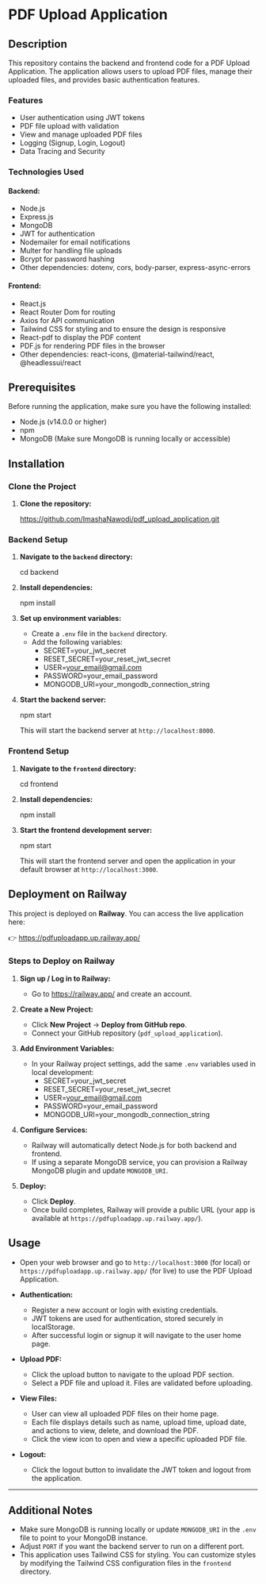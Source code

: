 # PDF Upload Application

## Description

This repository contains the backend and frontend code for a PDF Upload Application. The application allows users to upload PDF files, manage their uploaded files, and provides basic authentication features.

### Features

- User authentication using JWT tokens
- PDF file upload with validation
- View and manage uploaded PDF files
- Logging (Signup, Login, Logout)
- Data Tracing and Security

### Technologies Used

#### Backend:

- Node.js
- Express.js
- MongoDB
- JWT for authentication
- Nodemailer for email notifications
- Multer for handling file uploads
- Bcrypt for password hashing
- Other dependencies: dotenv, cors, body-parser, express-async-errors

#### Frontend:

- React.js
- React Router Dom for routing
- Axios for API communication
- Tailwind CSS for styling and to ensure the design is responsive
- React-pdf to display the PDF content
- PDF.js for rendering PDF files in the browser
- Other dependencies: react-icons, @material-tailwind/react, @headlessui/react

## Prerequisites

Before running the application, make sure you have the following installed:

- Node.js (v14.0.0 or higher)
- npm
- MongoDB (Make sure MongoDB is running locally or accessible)

## Installation

### Clone the Project

1. **Clone the repository:**

   https://github.com/ImashaNawodi/pdf_upload_application.git

### Backend Setup

1. **Navigate to the `backend` directory:**

   cd backend

2. **Install dependencies:**

   npm install

3. **Set up environment variables:**

   - Create a `.env` file in the `backend` directory.
   - Add the following variables:
       - SECRET=your_jwt_secret
       - RESET_SECRET=your_reset_jwt_secret
       - USER=your_email@gmail.com
       - PASSWORD=your_email_password
       - MONGODB_URI=your_mongodb_connection_string

4. **Start the backend server:**

   npm start

   This will start the backend server at `http://localhost:8000`.

### Frontend Setup

1. **Navigate to the `frontend` directory:**

   cd frontend

2. **Install dependencies:**

   npm install

3. **Start the frontend development server:**

   npm start

   This will start the frontend server and open the application in your default browser at `http://localhost:3000`.

## Deployment on Railway

This project is deployed on **Railway**. You can access the live application here:

👉 https://pdfuploadapp.up.railway.app/

### Steps to Deploy on Railway

1. **Sign up / Log in to Railway:**
   - Go to https://railway.app/ and create an account.

2. **Create a New Project:**
   - Click **New Project** → **Deploy from GitHub repo**.
   - Connect your GitHub repository (`pdf_upload_application`).

3. **Add Environment Variables:**
   - In your Railway project settings, add the same `.env` variables used in local development:
     - SECRET=your_jwt_secret
     - RESET_SECRET=your_reset_jwt_secret
     - USER=your_email@gmail.com
     - PASSWORD=your_email_password
     - MONGODB_URI=your_mongodb_connection_string

4. **Configure Services:**
   - Railway will automatically detect Node.js for both backend and frontend.
   - If using a separate MongoDB service, you can provision a Railway MongoDB plugin and update `MONGODB_URI`.

5. **Deploy:**
   - Click **Deploy**.
   - Once build completes, Railway will provide a public URL (your app is available at `https://pdfuploadapp.up.railway.app/`).

## Usage

- Open your web browser and go to `http://localhost:3000` (for local) or `https://pdfuploadapp.up.railway.app/` (for live) to use the PDF Upload Application.

- **Authentication:**
  - Register a new account or login with existing credentials.
  - JWT tokens are used for authentication, stored securely in localStorage.
  - After successful login or signup it will navigate to the user home page.

- **Upload PDF:**
  - Click the upload button to navigate to the upload PDF section.
  - Select a PDF file and upload it. Files are validated before uploading.

- **View Files:**
  - User can view all uploaded PDF files on their home page.
  - Each file displays details such as name, upload time, upload date, and actions to view, delete, and download the PDF.
  - Click the view icon to open and view a specific uploaded PDF file.

- **Logout:**
  - Click the logout button to invalidate the JWT token and logout from the application.

---

## Additional Notes

- Make sure MongoDB is running locally or update `MONGODB_URI` in the `.env` file to point to your MongoDB instance.
- Adjust `PORT` if you want the backend server to run on a different port.
- This application uses Tailwind CSS for styling. You can customize styles by modifying the Tailwind CSS configuration files in the `frontend` directory.
